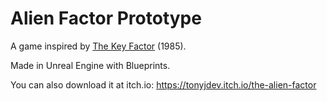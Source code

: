 # Alien Factor Prototype

A game inspired by [The Key Factor](https://archive.org/details/Key_Factor_The_1985_Amsoft?target=_blank) (1985).

Made in Unreal Engine with Blueprints.

You can also download it at itch.io: https://tonyjdev.itch.io/the-alien-factor
